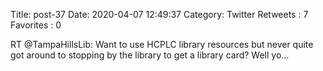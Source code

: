 Title: post-37
Date: 2020-04-07 12:49:37
Category: Twitter
Retweets : 7
Favorites : 0

RT @TampaHillsLib: Want to use HCPLC library resources but never quite got around to stopping by the library to get a library card? Well yo…